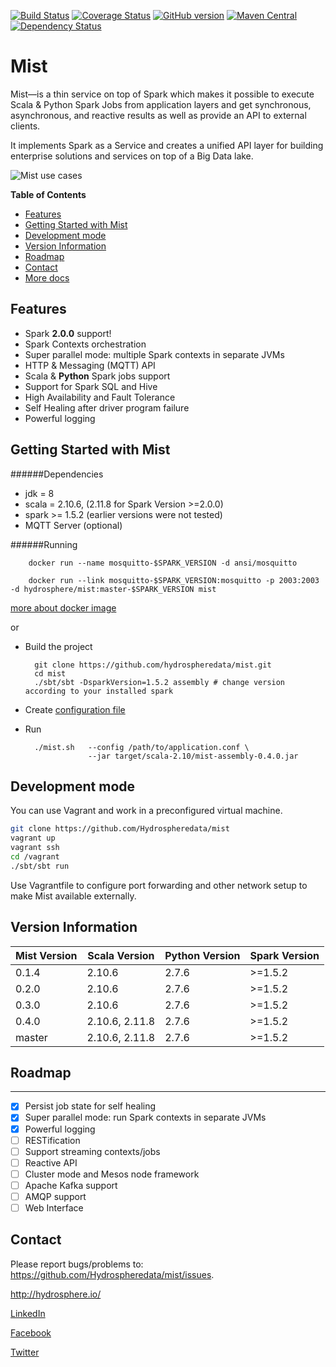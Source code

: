 [![Build Status](https://travis-ci.org/Hydrospheredata/mist.svg)](https://travis-ci.org/Hydrospheredata)
[![Coverage Status](https://coveralls.io/repos/github/Hydrospheredata/mist/badge.svg?branch=master)](https://coveralls.io/github/Hydrospheredata/mist?branch=master)
[![GitHub version](https://badge.fury.io/gh/hydrospheredata%2Fmist.svg)](https://badge.fury.io/gh/hydrospheredata%2Fmist) [![Maven Central](https://maven-badges.herokuapp.com/maven-central/io.hydrosphere/mist_2.10/badge.svg)](https://maven-badges.herokuapp.com/maven-central/io.hydrosphere/mist_2.10/)
[![Dependency Status](https://www.versioneye.com/user/projects/5710b0cdfcd19a0045441000/badge.svg?style=flat)](https://www.versioneye.com/user/projects/5710b0cdfcd19a0045441000)
# Mist

Mist—is a thin service on top of Spark which makes it possible to execute Scala & Python Spark Jobs from application layers and get synchronous, asynchronous, and reactive results as well as provide an API to external clients.

It implements Spark as a Service and creates a unified API layer for building enterprise solutions and services on top of a Big Data lake.

![Mist use cases](http://hydrosphere.io/wp-content/uploads/2016/06/Mist-scheme-1050x576.png)

**Table of Contents**
- [Features](#features)
- [Getting Started with Mist](#getting-started-with-mist)
- [Development mode](#development-mode)
- [Version Information](#version-information)
- [Roadmap](#roadmap)
- [Contact](#contact)
- [More docs](/docs/README.md)

## Features

- Spark **2.0.0** support!
- Spark Contexts orchestration
- Super parallel mode: multiple Spark contexts in separate JVMs
- HTTP & Messaging (MQTT) API
- Scala & **Python** Spark jobs support
- Support for Spark SQL and Hive
- High Availability and Fault Tolerance
- Self Healing after driver program failure
- Powerful logging

## Getting Started with Mist

######Dependencies
- jdk = 8
- scala = 2.10.6, (2.11.8 for Spark Version >=2.0.0)
- spark >= 1.5.2 (earlier versions were not tested)
- MQTT Server (optional)

######Running   


		docker run --name mosquitto-$SPARK_VERSION -d ansi/mosquitto

		docker run --link mosquitto-$SPARK_VERSION:mosquitto -p 2003:2003  -d hydrosphere/mist:master-$SPARK_VERSION mist

[more about docker image](https://hub.docker.com/r/hydrosphere/mist/)

or

* Build the project

        git clone https://github.com/hydrospheredata/mist.git
        cd mist
        ./sbt/sbt -DsparkVersion=1.5.2 assembly # change version according to your installed spark
    
* Create [configuration file](#configuration)
* Run

        ./mist.sh   --config /path/to/application.conf \
                    --jar target/scala-2.10/mist-assembly-0.4.0.jar

## Development mode

You can use Vagrant and work in a preconfigured virtual machine.

```sh
git clone https://github.com/Hydrospheredata/mist
vagrant up
vagrant ssh
cd /vagrant
./sbt/sbt run
```

Use Vagrantfile to configure port forwarding and other network setup to make Mist available externally.


## Version Information

| Mist Version   | Scala Version  | Python Version | Spark Version    |
|----------------|----------------|----------------|------------------|
| 0.1.4          | 2.10.6         | 2.7.6          | >=1.5.2          |
| 0.2.0          | 2.10.6         | 2.7.6          | >=1.5.2          |
| 0.3.0          | 2.10.6         | 2.7.6          | >=1.5.2          |
| 0.4.0          | 2.10.6, 2.11.8 | 2.7.6          | >=1.5.2          |
| master         | 2.10.6, 2.11.8 | 2.7.6          | >=1.5.2          |


## Roadmap

-----------------
- [x] Persist job state for self healing
- [x] Super parallel mode: run Spark contexts in separate JVMs
- [x] Powerful logging
- [ ] RESTification
- [ ] Support streaming contexts/jobs
- [ ] Reactive API
- [ ] Cluster mode and Mesos node framework
- [ ] Apache Kafka support
- [ ] AMQP support
- [ ] Web Interface

## Contact

Please report bugs/problems to: 
<https://github.com/Hydrospheredata/mist/issues>.

<http://hydrosphere.io/>

[LinkedIn](https://www.linkedin.com/company/hydrospherebigdata)

[Facebook](https://www.facebook.com/hydrosphere.io/)

[Twitter](https://twitter.com/hydrospheredata)

